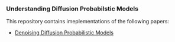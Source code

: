 ### Understanding Diffusion Probabilstic Models

This repository contains imeplementations of the following papers:

- [Denoising Diffusion Probabilistic Models](https://arxiv.org/abs/2006.11239)

